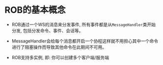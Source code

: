 # ROB的基本概念

- ROB通过一个WS的消息来分发事件, 所有事件都是从`MessageHandler`类开始分发, 包括分发命令、事件、会话等。

- MessageHandler会给每个消息都开启一个协程这样就不用担心其中一个命令进行了阻塞操作而导致其他命令在此期间不可用。

- ROB支持多实例, 即: 你可以创建多个客户端/服务端
